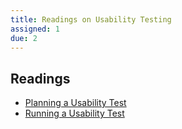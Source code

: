 ```yaml
---
title: Readings on Usability Testing
assigned: 1
due: 2
---
```


Readings
--------

- [Planning a Usability Test](https://www.usability.gov/how-to-and-tools/methods/planning-usability-testing.html)
- [Running a Usability Test](https://www.usability.gov/how-to-and-tools/methods/running-usability-tests.html)
